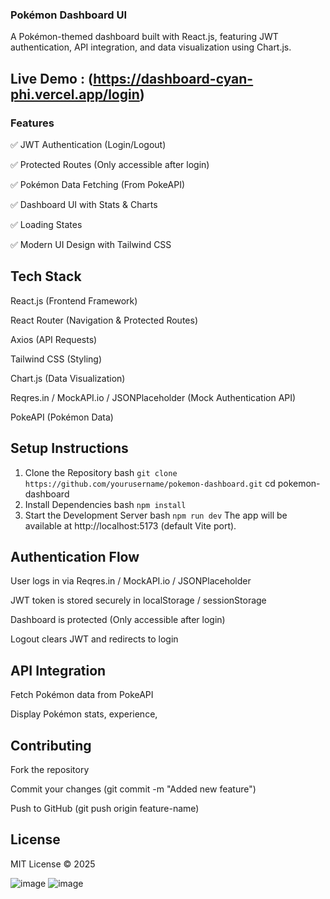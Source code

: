 ### Pokémon Dashboard UI
A Pokémon-themed dashboard built with React.js, featuring JWT authentication, API integration, and data visualization using Chart.js.

## Live Demo : (https://dashboard-cyan-phi.vercel.app/login)
### Features
✅ JWT Authentication (Login/Logout)

✅ Protected Routes (Only accessible after login)

✅ Pokémon Data Fetching (From PokeAPI)

✅ Dashboard UI with Stats & Charts

✅ Loading States

✅ Modern UI Design with Tailwind CSS

## Tech Stack

React.js (Frontend Framework)

React Router (Navigation & Protected Routes)

Axios (API Requests)

Tailwind CSS (Styling)

Chart.js (Data Visualization)

Reqres.in / MockAPI.io / JSONPlaceholder (Mock Authentication API)

PokeAPI (Pokémon Data)

## Setup Instructions
1. Clone the Repository
bash
``git clone https://github.com/yourusername/pokemon-dashboard.git``
cd pokemon-dashboard
2. Install Dependencies
bash
``npm install``
3. Start the Development Server
bash
``npm run dev``
The app will be available at http://localhost:5173 (default Vite port).

## Authentication Flow
User logs in via Reqres.in / MockAPI.io / JSONPlaceholder

JWT token is stored securely in localStorage / sessionStorage

Dashboard is protected (Only accessible after login)

Logout clears JWT and redirects to login

## API Integration

Fetch Pokémon data from PokeAPI

Display Pokémon stats, experience, 

## Contributing

Fork the repository

Commit your changes (git commit -m "Added new feature")

Push to GitHub (git push origin feature-name)

## License

MIT License © 2025

![image](https://github.com/user-attachments/assets/51ce8107-c316-4de9-8489-c502cd067bfe)
![image](https://github.com/user-attachments/assets/cbc5fb9b-26b7-45b8-b419-188097907ce1)


